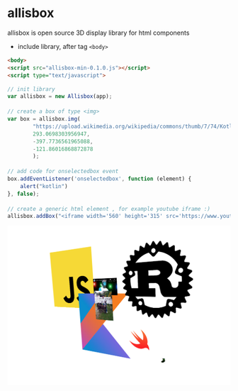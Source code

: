 # allisbox

allisbox is open source 3D display library for html components

* include library, after tag `<body>`

```html
<body>
<script src="allisbox-min-0.1.0.js"></script>
<script type="text/javascript">
```

```javascript
// init library
var allisbox = new Allisbox(app);

// create a box of type <img>
var box = allisbox.img(
		"https://upload.wikimedia.org/wikipedia/commons/thumb/7/74/Kotlin-logo.svg/1200px-Kotlin-logo.svg.png",
		293.0698303956947,
		-397.7736561965088,
		-121.86016868872878
		);

// add code for onselectedbox event	
box.addEventListener('onselectedbox', function (element) {
    alert("kotlin")
}, false);

// create a generic html element , for example youtube iframe :)
allisbox.addBox("<iframe width='560' height='315' src='https://www.youtube.com/embed/FGBhQbmPwH8' frameborder='0'  allowfullscreen></iframe>");
```
<img src="https://raw.githubusercontent.com/chinostroza/allisbox/master/screen_example.png" />
